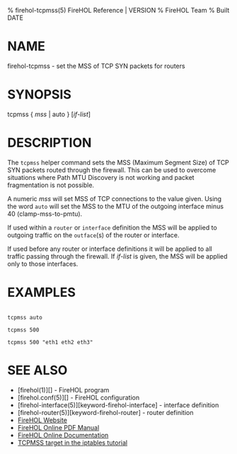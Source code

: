 % firehol-tcpmss(5) FireHOL Reference | VERSION
% FireHOL Team
% Built DATE

# NAME

firehol-tcpmss - set the MSS of TCP SYN packets for routers

<!--
contents-table:subcommand:tcpmss:keyword-firehol-tcpmss:Y:*all forbidden*:Set the MSS (Maximum Segment Size) of TCP SYN packets routed through the firewall.
contents-table:helper:tcpmss:keyword-firehol-tcpmss:Y:*all forbidden*:Set the MSS (Maximum Segment Size) of TCP SYN packets routed through the firewall.
  -->

# SYNOPSIS

tcpmss { *mss* | auto } [*if-list*]

# DESCRIPTION

The `tcpmss` helper command sets the MSS (Maximum Segment Size) of TCP
SYN packets routed through the firewall. This can be used to overcome
situations where Path MTU Discovery is not working and packet
fragmentation is not possible.

A numeric *mss* will set MSS of TCP connections to the value given. Using
the word `auto` will set the MSS to the MTU of the outgoing interface
minus 40 (clamp-mss-to-pmtu).

If used within a `router` or `interface` definition the MSS will be applied
to outgoing traffic on the `outface`(s) of the router or interface.

If used before any router or interface definitions it will be applied to
all traffic passing through the firewall. If *if-list* is given, the MSS
will be applied only to those interfaces.

# EXAMPLES

~~~~

tcpmss auto

tcpmss 500

tcpmss 500 "eth1 eth2 eth3"
~~~~

# SEE ALSO

* [firehol(1)][] - FireHOL program
* [firehol.conf(5)][] - FireHOL configuration
* [firehol-interface(5)][keyword-firehol-interface] - interface definition
* [firehol-router(5)][keyword-firehol-router] - router definition
* [FireHOL Website](http://firehol.org/)
* [FireHOL Online PDF Manual](http://firehol.org/firehol-manual.pdf)
* [FireHOL Online Documentation](http://firehol.org/documentation/)
* [TCPMSS target in the iptables tutorial](https://www.frozentux.net/iptables-tutorial/iptables-tutorial.html#TCPMSSTARGET)
